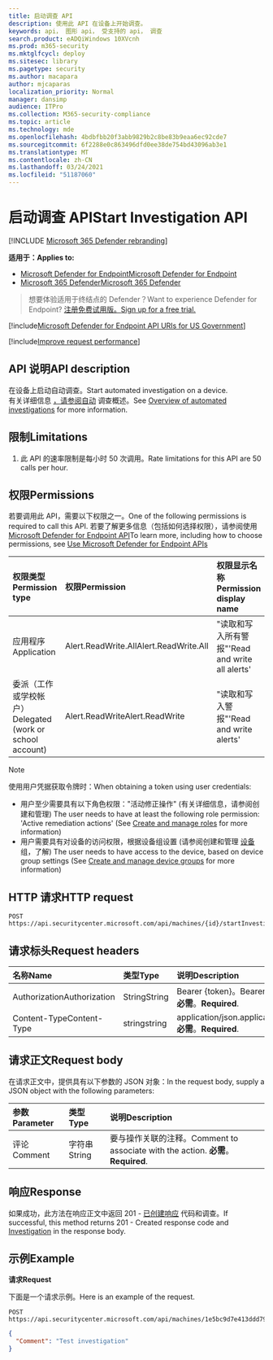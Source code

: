 ```yaml
---
title: 启动调查 API
description: 使用此 API 在设备上开始调查。
keywords: api， 图形 api， 受支持的 api， 调查
search.product: eADQiWindows 10XVcnh
ms.prod: m365-security
ms.mktglfcycl: deploy
ms.sitesec: library
ms.pagetype: security
ms.author: macapara
author: mjcaparas
localization_priority: Normal
manager: dansimp
audience: ITPro
ms.collection: M365-security-compliance
ms.topic: article
ms.technology: mde
ms.openlocfilehash: 4bdbfbb20f3abb9829b2c8be83b9eaa6ec92cde7
ms.sourcegitcommit: 6f2288e0c863496dfd0ee38de754bd43096ab3e1
ms.translationtype: MT
ms.contentlocale: zh-CN
ms.lasthandoff: 03/24/2021
ms.locfileid: "51187060"
---
```

# <a name="start-investigation-api"></a><span data-ttu-id="90403-104">启动调查 API</span><span class="sxs-lookup"><span data-stu-id="90403-104">Start Investigation API</span></span>

[!INCLUDE [Microsoft 365 Defender rebranding](../../includes/microsoft-defender.md)]

<span data-ttu-id="90403-105">**适用于：**</span><span class="sxs-lookup"><span data-stu-id="90403-105">**Applies to:**</span></span>
- [<span data-ttu-id="90403-106">Microsoft Defender for Endpoint</span><span class="sxs-lookup"><span data-stu-id="90403-106">Microsoft Defender for Endpoint</span></span>](https://go.microsoft.com/fwlink/p/?linkid=2154037)
- [<span data-ttu-id="90403-107">Microsoft 365 Defender</span><span class="sxs-lookup"><span data-stu-id="90403-107">Microsoft 365 Defender</span></span>](https://go.microsoft.com/fwlink/?linkid=2118804)

> <span data-ttu-id="90403-108">想要体验适用于终结点的 Defender？</span><span class="sxs-lookup"><span data-stu-id="90403-108">Want to experience Defender for Endpoint?</span></span> [<span data-ttu-id="90403-109">注册免费试用版。</span><span class="sxs-lookup"><span data-stu-id="90403-109">Sign up for a free trial.</span></span>](https://www.microsoft.com/microsoft-365/windows/microsoft-defender-atp?ocid=docs-wdatp-exposedapis-abovefoldlink) 


[!include[Microsoft Defender for Endpoint API URIs for US Government](../../includes/microsoft-defender-api-usgov.md)]

[!include[Improve request performance](../../includes/improve-request-performance.md)]


## <a name="api-description"></a><span data-ttu-id="90403-110">API 说明</span><span class="sxs-lookup"><span data-stu-id="90403-110">API description</span></span>
<span data-ttu-id="90403-111">在设备上启动自动调查。</span><span class="sxs-lookup"><span data-stu-id="90403-111">Start automated investigation on a device.</span></span>
<br><span data-ttu-id="90403-112">有关详细信息 [，请参阅自动](automated-investigations.md) 调查概述。</span><span class="sxs-lookup"><span data-stu-id="90403-112">See [Overview of automated investigations](automated-investigations.md) for more information.</span></span>


## <a name="limitations"></a><span data-ttu-id="90403-113">限制</span><span class="sxs-lookup"><span data-stu-id="90403-113">Limitations</span></span>
1. <span data-ttu-id="90403-114">此 API 的速率限制是每小时 50 次调用。</span><span class="sxs-lookup"><span data-stu-id="90403-114">Rate limitations for this API are 50 calls per hour.</span></span>


## <a name="permissions"></a><span data-ttu-id="90403-115">权限</span><span class="sxs-lookup"><span data-stu-id="90403-115">Permissions</span></span>
<span data-ttu-id="90403-116">若要调用此 API，需要以下权限之一。</span><span class="sxs-lookup"><span data-stu-id="90403-116">One of the following permissions is required to call this API.</span></span> <span data-ttu-id="90403-117">若要了解更多信息（包括如何选择权限），请参阅使用 [Microsoft Defender for Endpoint API](apis-intro.md)</span><span class="sxs-lookup"><span data-stu-id="90403-117">To learn more, including how to choose permissions, see [Use Microsoft Defender for Endpoint APIs](apis-intro.md)</span></span>

<span data-ttu-id="90403-118">权限类型</span><span class="sxs-lookup"><span data-stu-id="90403-118">Permission type</span></span> |   <span data-ttu-id="90403-119">权限</span><span class="sxs-lookup"><span data-stu-id="90403-119">Permission</span></span>  |   <span data-ttu-id="90403-120">权限显示名称</span><span class="sxs-lookup"><span data-stu-id="90403-120">Permission display name</span></span>
:---|:---|:---
<span data-ttu-id="90403-121">应用程序</span><span class="sxs-lookup"><span data-stu-id="90403-121">Application</span></span> |   <span data-ttu-id="90403-122">Alert.ReadWrite.All</span><span class="sxs-lookup"><span data-stu-id="90403-122">Alert.ReadWrite.All</span></span> |   <span data-ttu-id="90403-123">"读取和写入所有警报"</span><span class="sxs-lookup"><span data-stu-id="90403-123">'Read and write all alerts'</span></span>
<span data-ttu-id="90403-124">委派（工作或学校帐户）</span><span class="sxs-lookup"><span data-stu-id="90403-124">Delegated (work or school account)</span></span> | <span data-ttu-id="90403-125">Alert.ReadWrite</span><span class="sxs-lookup"><span data-stu-id="90403-125">Alert.ReadWrite</span></span> | <span data-ttu-id="90403-126">"读取和写入警报"</span><span class="sxs-lookup"><span data-stu-id="90403-126">'Read and write alerts'</span></span>

>[!Note]
> <span data-ttu-id="90403-127">使用用户凭据获取令牌时：</span><span class="sxs-lookup"><span data-stu-id="90403-127">When obtaining a token using user credentials:</span></span>
>- <span data-ttu-id="90403-128">用户至少需要具有以下角色权限："活动修正操作" (有关详细信息，请参阅创建和管理) [](user-roles.md)</span><span class="sxs-lookup"><span data-stu-id="90403-128">The user needs to have at least the following role permission: 'Active remediation actions' (See [Create and manage roles](user-roles.md) for more information)</span></span>
>- <span data-ttu-id="90403-129">用户需要具有对设备的访问权限，根据设备组设置 (请参阅创建和管理 [设备](machine-groups.md) 组，了解) </span><span class="sxs-lookup"><span data-stu-id="90403-129">The user needs to have access to the device, based on device group settings (See [Create and manage device groups](machine-groups.md) for more information)</span></span>


## <a name="http-request"></a><span data-ttu-id="90403-130">HTTP 请求</span><span class="sxs-lookup"><span data-stu-id="90403-130">HTTP request</span></span>
```
POST https://api.securitycenter.microsoft.com/api/machines/{id}/startInvestigation
```

## <a name="request-headers"></a><span data-ttu-id="90403-131">请求标头</span><span class="sxs-lookup"><span data-stu-id="90403-131">Request headers</span></span>

<span data-ttu-id="90403-132">名称</span><span class="sxs-lookup"><span data-stu-id="90403-132">Name</span></span> | <span data-ttu-id="90403-133">类型</span><span class="sxs-lookup"><span data-stu-id="90403-133">Type</span></span> | <span data-ttu-id="90403-134">说明</span><span class="sxs-lookup"><span data-stu-id="90403-134">Description</span></span>
:---|:---|:---
<span data-ttu-id="90403-135">Authorization</span><span class="sxs-lookup"><span data-stu-id="90403-135">Authorization</span></span> | <span data-ttu-id="90403-136">String</span><span class="sxs-lookup"><span data-stu-id="90403-136">String</span></span> | <span data-ttu-id="90403-137">Bearer {token}。</span><span class="sxs-lookup"><span data-stu-id="90403-137">Bearer {token}.</span></span> <span data-ttu-id="90403-138">**必需**。</span><span class="sxs-lookup"><span data-stu-id="90403-138">**Required**.</span></span>
<span data-ttu-id="90403-139">Content-Type</span><span class="sxs-lookup"><span data-stu-id="90403-139">Content-Type</span></span> | <span data-ttu-id="90403-140">string</span><span class="sxs-lookup"><span data-stu-id="90403-140">string</span></span> | <span data-ttu-id="90403-141">application/json.</span><span class="sxs-lookup"><span data-stu-id="90403-141">application/json.</span></span> <span data-ttu-id="90403-142">**必需**。</span><span class="sxs-lookup"><span data-stu-id="90403-142">**Required**.</span></span>

## <a name="request-body"></a><span data-ttu-id="90403-143">请求正文</span><span class="sxs-lookup"><span data-stu-id="90403-143">Request body</span></span>
<span data-ttu-id="90403-144">在请求正文中，提供具有以下参数的 JSON 对象：</span><span class="sxs-lookup"><span data-stu-id="90403-144">In the request body, supply a JSON object with the following parameters:</span></span>

<span data-ttu-id="90403-145">参数</span><span class="sxs-lookup"><span data-stu-id="90403-145">Parameter</span></span> | <span data-ttu-id="90403-146">类型</span><span class="sxs-lookup"><span data-stu-id="90403-146">Type</span></span>    | <span data-ttu-id="90403-147">说明</span><span class="sxs-lookup"><span data-stu-id="90403-147">Description</span></span>
:---|:---|:---
<span data-ttu-id="90403-148">评论</span><span class="sxs-lookup"><span data-stu-id="90403-148">Comment</span></span> |   <span data-ttu-id="90403-149">字符串</span><span class="sxs-lookup"><span data-stu-id="90403-149">String</span></span> |    <span data-ttu-id="90403-150">要与操作关联的注释。</span><span class="sxs-lookup"><span data-stu-id="90403-150">Comment to associate with the action.</span></span> <span data-ttu-id="90403-151">**必需**。</span><span class="sxs-lookup"><span data-stu-id="90403-151">**Required**.</span></span>


## <a name="response"></a><span data-ttu-id="90403-152">响应</span><span class="sxs-lookup"><span data-stu-id="90403-152">Response</span></span>
<span data-ttu-id="90403-153">如果成功，此方法在响应正文中返回 201 - [已创建响应](investigation.md) 代码和调查。</span><span class="sxs-lookup"><span data-stu-id="90403-153">If successful, this method returns 201 - Created response code and [Investigation](investigation.md) in the response body.</span></span>


## <a name="example"></a><span data-ttu-id="90403-154">示例</span><span class="sxs-lookup"><span data-stu-id="90403-154">Example</span></span>

<span data-ttu-id="90403-155">**请求**</span><span class="sxs-lookup"><span data-stu-id="90403-155">**Request**</span></span>

<span data-ttu-id="90403-156">下面是一个请求示例。</span><span class="sxs-lookup"><span data-stu-id="90403-156">Here is an example of the request.</span></span>

```https
POST https://api.securitycenter.microsoft.com/api/machines/1e5bc9d7e413ddd7902c2932e418702b84d0cc07/startInvestigation
```

```json
{
  "Comment": "Test investigation"
}
```
